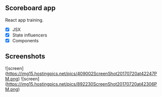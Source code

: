 ## Scoreboard app
React app training.
- [x] JSX
- [x] State influencers
- [x] Components

## Screenshots
![screen] (https://img15.hostingpics.net/pics/409002ScreenShot20170720at42247PM.png)
![screen] (https://img15.hostingpics.net/pics/892230ScreenShot20170720at42306PM.png)
